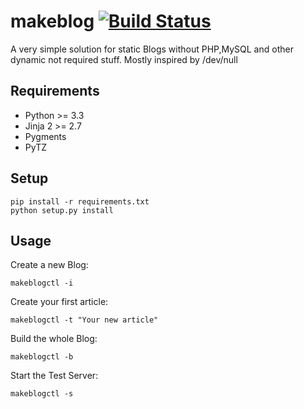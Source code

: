 # makeblog [![Build Status](https://travis-ci.org/encbladexp/makeblog.svg?branch=master)](https://travis-ci.org/encbladexp/makeblog)


A very simple solution for static Blogs without PHP,MySQL and other dynamic not
required stuff. Mostly inspired by /dev/null

## Requirements

* Python >= 3.3
* Jinja 2 >= 2.7
* Pygments
* PyTZ

## Setup

    pip install -r requirements.txt
    python setup.py install

## Usage

Create a new Blog:

    makeblogctl -i

Create your first article:

    makeblogctl -t "Your new article"

Build the whole Blog:

    makeblogctl -b

Start the Test Server:

    makeblogctl -s
